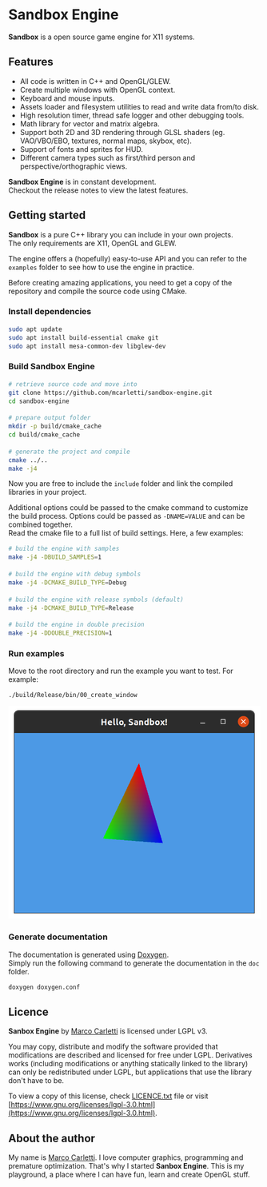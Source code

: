 # Sandbox Engine

**Sandbox** is a open source game engine for X11 systems.

## Features
* All code is written in C++ and OpenGL/GLEW.
* Create multiple windows with OpenGL context.
* Keyboard and mouse inputs.
* Assets loader and filesystem utilities to read and write data from/to disk.
* High resolution timer, thread safe logger and other debugging tools.
* Math library for vector and matrix algebra.
* Support both 2D and 3D rendering through GLSL shaders (eg. VAO/VBO/EBO, textures, normal maps, skybox, etc).
* Support of fonts and sprites for HUD.
* Different camera types such as first/third person and perspective/orthographic views.

**Sandbox Engine** is in constant development.  
Checkout the release notes to view the latest features.

## Getting started
**Sandbox** is a pure C++ library you can include in your own projects.  
The only requirements are X11, OpenGL and GLEW.

The engine offers a (hopefully) easy-to-use API and you can refer to the `examples` folder to see how to use the engine in practice.

Before creating amazing applications, you need to get a copy of the repository and compile the source code using CMake.

### Install dependencies
```bash
sudo apt update
sudo apt install build-essential cmake git
sudo apt install mesa-common-dev libglew-dev
```

### Build Sandbox Engine
```bash
# retrieve source code and move into
git clone https://github.com/mcarletti/sandbox-engine.git
cd sandbox-engine

# prepare output folder
mkdir -p build/cmake_cache
cd build/cmake_cache

# generate the project and compile
cmake ../..
make -j4
```

Now you are free to include the `include` folder and link the compiled libraries in your project.

Additional options could be passed to the cmake command to customize the build process. Options could be passed as `-DNAME=VALUE` and can be combined together.  
Read the cmake file to a full list of build settings. Here, a few examples:

```bash
# build the engine with samples
make -j4 -DBUILD_SAMPLES=1

# build the engine with debug symbols
make -j4 -DCMAKE_BUILD_TYPE=Debug

# build the engine with release symbols (default)
make -j4 -DCMAKE_BUILD_TYPE=Release

# build the engine in double precision
make -j4 -DDOUBLE_PRECISION=1
```

### Run examples

Move to the root directory and run the example you want to test. For example:

```bash
./build/Release/bin/00_create_window
```

![screenshot](assets/public/hello-sandbox.png)

### Generate documentation

The documentation is generated using [Doxygen](https://www.doxygen.nl/).  
Simply run the following command to generate the documentation in the `doc` folder.

```bash
doxygen doxygen.conf
```

## Licence
**Sanbox Engine** by [Marco Carletti](https://www.marcocarletti.it/) is licensed under LGPL v3.

You may copy, distribute and modify the software provided that modifications are described and licensed for free under LGPL. Derivatives works (including modifications or anything statically linked to the library) can only be redistributed under LGPL, but applications that use the library don't have to be.

To view a copy of this license, check [LICENCE.txt](LICENCE.txt) file or visit [https://www.gnu.org/licenses/lgpl-3.0.html](https://www.gnu.org/licenses/lgpl-3.0.html).

## About the author
My name is [Marco Carletti](https://www.marcocarletti.it/). I love computer graphics, programming and premature optimization. That's why I started **Sanbox Engine**. This is my playground, a place where I can have fun, learn and create OpenGL stuff.
